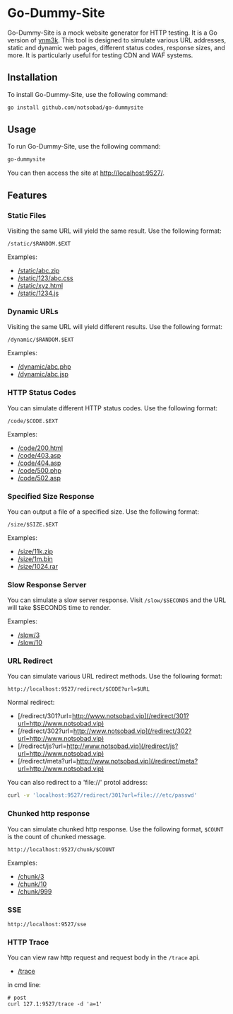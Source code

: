 # Go-Dummy-Site

Go-Dummy-Site is a mock website generator for HTTP testing. It is a Go version of [ynm3k](https://github.com/notsobad/ynm3k). This tool is designed to simulate various URL addresses, static and dynamic web pages, different status codes, response sizes, and more. It is particularly useful for testing CDN and WAF systems.

## Installation

To install Go-Dummy-Site, use the following command:

```bash
go install github.com/notsobad/go-dummysite
```

## Usage

To run Go-Dummy-Site, use the following command:

```bash
go-dummysite
```

You can then access the site at [http://localhost:9527/](http://localhost:9527/).

## Features

### Static Files

Visiting the same URL will yield the same result. Use the following format:

`/static/$RANDOM.$EXT`

Examples:

* [/static/abc.zip](/static/abc.zip)
* [/static/123/abc.css](/static/123/abc.css)
* [/static/xyz.html](/static/xyz.html)
* [/static/1234.js](/static/1234.js)

### Dynamic URLs

Visiting the same URL will yield different results. Use the following format:

`/dynamic/$RANDOM.$EXT`

Examples:

* [/dynamic/abc.php](/dynamic/abc.php)
* [/dynamic/abc.jsp](/dynamic/abc.jsp)

### HTTP Status Codes

You can simulate different HTTP status codes. Use the following format:

`/code/$CODE.$EXT`

Examples:

* [/code/200.html](/code/200.html)
* [/code/403.asp](/code/403.asp)
* [/code/404.asp](/code/404.asp)
* [/code/500.php](/code/500.php)
* [/code/502.asp](/code/502.asp)

### Specified Size Response

You can output a file of a specified size. Use the following format:

`/size/$SIZE.$EXT`

Examples:

* [/size/11k.zip](/size/11k.zip)
* [/size/1m.bin](/size/1m.bin)
* [/size/1024.rar](/size/1024.rar)

### Slow Response Server

You can simulate a slow server response. Visit `/slow/$SECONDS` and the URL will take $SECONDS time to render.

Examples:

* [/slow/3](/slow/3)
* [/slow/10](/slow/10)

### URL Redirect

You can simulate various URL redirect methods. Use the following format:

`http://localhost:9527/redirect/$CODE?url=$URL`

Normal redirect:

* [/redirect/301?url=http://www.notsobad.vip](/redirect/301?url=http://www.notsobad.vip)
* [/redirect/302?url=http://www.notsobad.vip](/redirect/302?url=http://www.notsobad.vip)
* [/redirect/js?url=http://www.notsobad.vip](/redirect/js?url=http://www.notsobad.vip)
* [/redirect/meta?url=http://www.notsobad.vip](/redirect/meta?url=http://www.notsobad.vip)

You can also redirect to a 'file://' protol address:

```bash
curl -v 'localhost:9527/redirect/301?url=file:///etc/passwd'
```
### Chunked http response

You can simulate chunked http response. Use the following format, `$COUNT` is the count of chunked message. 

`http://localhost:9527/chunk/$COUNT`

Examples:

* [/chunk/3](/chunk/3)
* [/chunk/10](/chunk/10)
* [/chunk/999](/chunk/999)

### SSE

`http://localhost:9527/sse`

### HTTP Trace
You can view raw http request and request body in the `/trace` api.

* [/trace](/trace)

in cmd line:

```
# post
curl 127.1:9527/trace -d 'a=1'
```